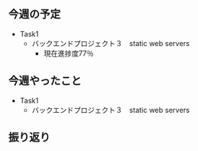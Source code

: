 ## 今週の予定
- Task1
    - バックエンドプロジェクト３　static web servers
        - 現在進捗度77％


## 今週やったこと
- Task1
    - バックエンドプロジェクト３　static web servers
        

## 振り返り